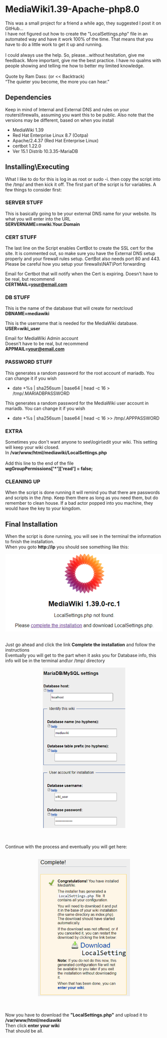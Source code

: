 # MediaWiki1.39-Apache-php8.0

This was a small project for a friend a while ago, they suggested I post it on GitHub...
<br />
I have not figured out how to create the "LocalSettings.php" file in an automated way and have it work 100% of the time. That means that you have to do a little work to get it up and running. 
<br />
<br />
I could always use the help. So, please…without hesitation, give me feedback.  More important, give me the best practice. I have no qualms with people showing and telling me how to better my limited knowledge.
<br />
<br />
Quote by Ram Dass: (or << Backtrack)<br /> 
“The quieter you become, the more you can hear.”

## Dependencies

Keep in mind of Internal and External DNS and rules on your routers\firewalls, assuming you want this to be public.
Also note that the versions may be different, based on when you install
* MediaWiki 1.39
* Red Hat Enterprise Linux 8.7 (Ootpa)
* Apache/2.4.37 (Red Hat Enterprise Linux)
* certbot 1.22.0
* Ver 15.1 Distrib 10.3.35-MariaDB

## Installing\Executing 

What I like to do for this is log in as root or sudo -i.  then copy the script into the /tmp/ and then kick it off.
The first part of the script is for variables. 
A few things to consider first:

### SERVER STUFF
This is basically going to be your external DNS name for your website.  Its what you will enter into the URL
</br>
<b>SERVERNAME=mwiki.Your.Domain</b>

### CERT STUFF
The last line on the Script enables CertBot to create the SSL cert for the site. It is commented out, so make sure you have the External DNS setup properly and your firewall rules setup.  CertBot also needs port 80 and 443.  Please be careful how you setup your firewalls\NAT\Port forwarding

Email for Certbot that will notify when the Cert is expiring. Doesn't have to be real, but recommend
</br>
<b>CERTMAIL=your@email.com</b>
 
### DB STUFF
This is the name of the database that will create for nextcloud
</br>
<b>DBNAME=mediawiki</b>

This is the username that is needed for the MediaWiki database.
</br>
<b>USER=wiki_user</b>

Email for MediaWiki Admin account</br>
Doesn't have to be real, but recommend
</br>
<b>APPMAIL=your@email.com</b>

### PASSWORD STUFF
This generates a random password for the root account of mariadb. You can change it if you wish
* date +%s | sha256sum | base64 | head -c 16 > /tmp/.MARIADBPASSWORD

This generates a random password for the MediaWiki user account in mariadb. You can change it if you wish
* date +%s | sha256sum | base64 | head -c 16 >> /tmp/.APPPASSWORD

### EXTRA
Sometimes you don't want anyone to see\login\edit your wiki.  This setting will keep your wiki closed.
</br>
In <b>/var/www/html/mediawiki/LocalSettings.php</b>
</br>
</br>
Add this line to the end of the file
</br>
<b>wgGroupPermissions['*']['read'] = false;</b>
</br>

### CLEANING UP
When the script is done running it will remind you that there are passwords and scripts in the /tmp. Keep them there as long as you need them, but do remember to clean house.  If a bad actor popped into you machine, they would have the key to your kingdom.

## Final Installation
When the script is done running, you will see in the terminal the information to finish the installation.</br>
When you goto <b>http://ip</b> you should see something like this:</br>
<p align="center">
  <img src="images/Mediawiki(step-01).png" >
</p>

</br>
Just go ahead and click the link <b>Complete the installation</b> and follow the instructions
</br>
Eventually you will get to the part when it asks you for Database info, this info will be in the terminal and\or /tmp/ directory
</br>
<p align="center">
  <img src="images/Mediawiki(step-03a).png" width="264" >
</p>
</br>
</br>
Continue with the process and eventually you will get here:
</br>
</br>
<p align="center">
  <img src="images/Mediawiki(step-08a).png" width="294" >
</p>
</br>
</br>
Now you have to download the <b>"LocalSettings.php"</b> and upload it to <b>/var/www/html/mediawiki</b>
</br>
Then click <b>enter your wiki</b>
</br>
That should be all.
